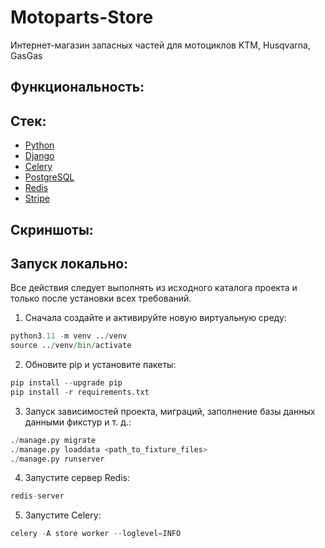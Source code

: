# Motoparts-Store

Интернет-магазин запасных частей для мотоциклов KTM, Husqvarna, GasGas

## Функциональность:

## Стек:

- [Python](https://www.python.org/downloads/)
- [Django](https://www.djangoproject.com/download/)
- [Celery](https://pypi.org/project/celery/)
- [PostgreSQL](https://www.postgresql.org/)
- [Redis](https://redis.io/downloads/)
- [Stripe](https://stripe.com/)

## Скриншоты:

## Запуск локально:

Все действия следует выполнять из исходного каталога проекта и только после установки всех требований.

1. Сначала создайте и активируйте новую виртуальную среду:

```python
python3.11 -m venv ../venv
source ../venv/bin/activate
```
2. Обновите pip и установите пакеты:

```python
pip install --upgrade pip
pip install -r requirements.txt
```
3. Запуск зависимостей проекта, миграций, заполнение базы данных данными фикстур и т. д.:

```python
./manage.py migrate
./manage.py loaddata <path_to_fixture_files>
./manage.py runserver
```
4. Запустите сервер Redis:

```python
redis-server
```
5. Запустите Celery:

```python
celery -A store worker --loglevel=INFO
```

